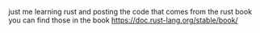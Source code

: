 just me learning rust and posting the code that comes from the rust book you can find those in the book 
https://doc.rust-lang.org/stable/book/
